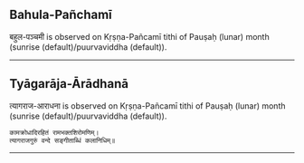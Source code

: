 ## Bahula-Pañchamī
बहुल-पञ्चमी is observed on Kṛṣṇa-Pañcamī tithi of Pauṣaḥ (lunar) month (sunrise (default)/puurvaviddha (default)).



---
## Tyāgarāja-Ārādhanā
त्यागराज-आराधना is observed on Kṛṣṇa-Pañcamī tithi of Pauṣaḥ (lunar) month (sunrise (default)/puurvaviddha (default)).



```
कामक्रोधादिरहितं रामभक्तशिरोमणिम्।
त्यागराजगुरुं वन्दे सङ्गीताब्धिं कलानिधिम्॥
```

---
